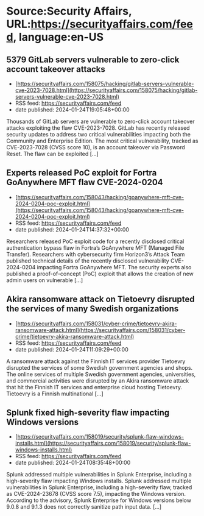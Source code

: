 # Source:Security Affairs, URL:https://securityaffairs.com/feed, language:en-US

## 5379 GitLab servers vulnerable to zero-click account takeover attacks
 - [https://securityaffairs.com/158075/hacking/gitlab-servers-vulnerable-cve-2023-7028.html](https://securityaffairs.com/158075/hacking/gitlab-servers-vulnerable-cve-2023-7028.html)
 - RSS feed: https://securityaffairs.com/feed
 - date published: 2024-01-24T19:05:48+00:00

Thousands of GitLab servers are vulnerable to zero-click account takeover attacks exploiting the flaw CVE-2023-7028. GitLab has recently released security updates to address two critical vulnerabilities impacting both the Community and Enterprise Edition. The most critical vulnerability, tracked as CVE-2023-7028 (CVSS score 10), is an account takeover via Password Reset. The flaw can be exploited [&#8230;]

## Experts released PoC exploit for Fortra GoAnywhere MFT flaw CVE-2024-0204
 - [https://securityaffairs.com/158043/hacking/goanywhere-mft-cve-2024-0204-poc-exploit.html](https://securityaffairs.com/158043/hacking/goanywhere-mft-cve-2024-0204-poc-exploit.html)
 - RSS feed: https://securityaffairs.com/feed
 - date published: 2024-01-24T14:37:32+00:00

Researchers released PoC exploit code for a recently disclosed critical authentication bypass flaw in Fortra&#8217;s GoAnywhere MFT (Managed File Transfer). Researchers with cybersecurity firm Horizon3&#8217;s Attack Team published technical details of the recently disclosed vulnerability CVE-2024-0204 impacting Fortra GoAnywhere MFT. The security experts also published a proof-of-concept (PoC) exploit that allows the creation of new admin users on vulnerable [&#8230;]

## Akira ransomware attack on Tietoevry disrupted the services of many Swedish organizations
 - [https://securityaffairs.com/158031/cyber-crime/tietoevry-akira-ransomware-attack.html](https://securityaffairs.com/158031/cyber-crime/tietoevry-akira-ransomware-attack.html)
 - RSS feed: https://securityaffairs.com/feed
 - date published: 2024-01-24T11:09:29+00:00

A ransomware attack against the Finnish IT services provider Tietoevry disrupted the services of some Swedish government agencies and shops. The online services of multiple Swedish government agencies, universities, and commercial activities were disrupted by an Akira ransomware attack that hit the Finnish IT services and enterprise cloud hosting Tietoevry. Tietoevry is a Finnish multinational [&#8230;]

## Splunk fixed high-severity flaw impacting Windows versions
 - [https://securityaffairs.com/158019/security/splunk-flaw-windows-installs.html](https://securityaffairs.com/158019/security/splunk-flaw-windows-installs.html)
 - RSS feed: https://securityaffairs.com/feed
 - date published: 2024-01-24T08:35:48+00:00

Splunk addressed multiple vulnerabilities in Splunk Enterprise, including a high-severity flaw impacting Windows installs. Splunk addressed multiple vulnerabilities in Splunk Enterprise, including a high-severity flaw, tracked as CVE-2024-23678 (CVSS score 7.5), impacting the Windows version. According to the advisory, Splunk Enterprise for Windows versions below 9.0.8 and 9.1.3 does not correctly sanitize path input data. [&#8230;]


